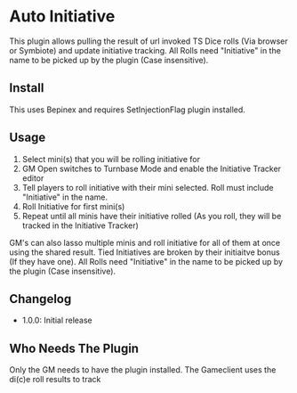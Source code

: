 # Auto Initiative
This plugin allows pulling the result of url invoked TS Dice rolls (Via browser or Symbiote) and update initiative tracking.
All Rolls need "Initiative" in the name to be picked up by the plugin (Case insensitive).

## Install
This uses Bepinex and requires SetInjectionFlag plugin installed.

## Usage
1. Select mini(s) that you will be rolling initiative for
2. GM Open switches to Turnbase Mode and enable the Initiative Tracker editor
3. Tell players to roll initiative with their mini selected. Roll must include "Initiative" in the name.
4. Roll Initiative for first mini(s)
5. Repeat until all minis have their initiative rolled (As you roll, they will be tracked in the Initiative Tracker)

GM's can also lasso multiple minis and roll initiative for all of them at once using the shared result.
Tied Initiatives are broken by their initiaitve bonus (If they have one).
All Rolls need "Initiative" in the name to be picked up by the plugin (Case insensitive).

## Changelog
- 1.0.0: Initial release

## Who Needs The Plugin
Only the GM needs to have the plugin installed. The Gameclient uses the di(c)e roll results to track 